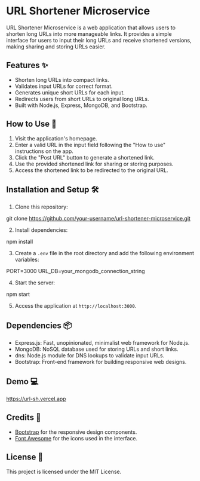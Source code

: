 # URL Shortener Microservice

URL Shortener Microservice is a web application that allows users to shorten long URLs into more manageable links. It provides a simple interface for users to input their long URLs and receive shortened versions, making sharing and storing URLs easier.

## Features ✨

- Shorten long URLs into compact links.
- Validates input URLs for correct format.
- Generates unique short URLs for each input.
- Redirects users from short URLs to original long URLs.
- Built with Node.js, Express, MongoDB, and Bootstrap.

## How to Use 🚀

1. Visit the application's homepage.
2. Enter a valid URL in the input field following the "How to use" instructions on the app.
3. Click the "Post URL" button to generate a shortened link.
4. Use the provided shortened link for sharing or storing purposes.
5. Access the shortened link to be redirected to the original URL.

## Installation and Setup 🛠️

1. Clone this repository:

git clone https://github.com/your-username/url-shortener-microservice.git

2. Install dependencies:

npm install

3. Create a `.env` file in the root directory and add the following environment variables:

PORT=3000
URL_DB=your_mongodb_connection_string

4. Start the server:

npm start

5. Access the application at `http://localhost:3000`.

## Dependencies 📦

- Express.js: Fast, unopinionated, minimalist web framework for Node.js.
- MongoDB: NoSQL database used for storing URLs and short links.
- dns: Node.js module for DNS lookups to validate input URLs.
- Bootstrap: Front-end framework for building responsive web designs.

## Demo 💻

https://url-sh.vercel.app

## Credits 🙌

- [Bootstrap](https://getbootstrap.com/) for the responsive design components.
- [Font Awesome](https://fontawesome.com/) for the icons used in the interface.

## License 📄

This project is licensed under the MIT License.

